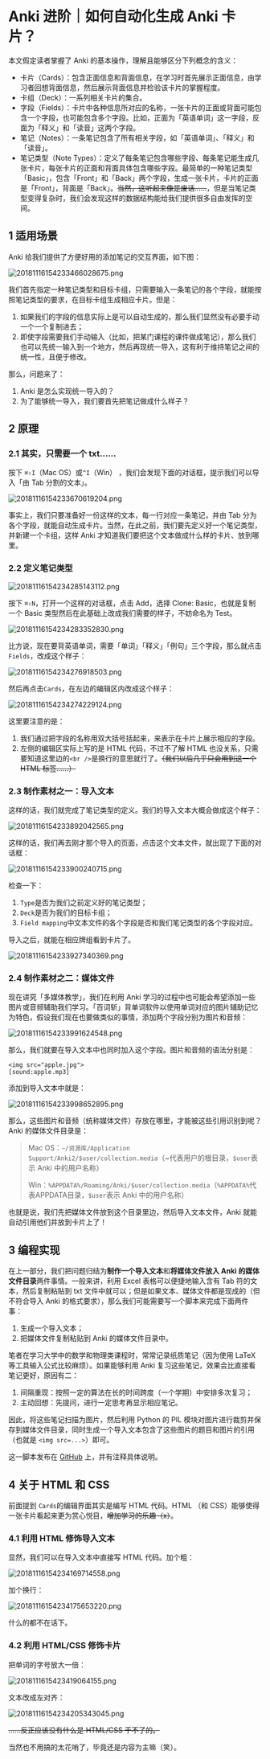 # Anki 进阶｜如何自动化生成 Anki 卡片？

本文假定读者掌握了 Anki 的基本操作，理解且能够区分下列概念的含义：

* 卡片（Cards）：包含正面信息和背面信息，在学习时首先展示正面信息，由学习者回想背面信息，然后展示背面信息并检验该卡片的掌握程度。
* 卡组（Deck）：一系列相关卡片的集合。
* 字段（Fields）：卡片中各种信息所对应的名称，一张卡片的正面或背面可能包含一个字段，也可能包含多个字段。比如，正面为「英语单词」这一字段，反面为「释义」和「读音」这两个字段。
* 笔记（Notes）：一条笔记包含了所有相关字段，如「英语单词」、「释义」和「读音」。
* 笔记类型（Note Types）：定义了每条笔记包含哪些字段、每条笔记能生成几张卡片，每张卡片的正面和背面具体包含哪些字段。最简单的一种笔记类型「Basic」，包含「Front」和「Back」两个字段，生成一张卡片，卡片的正面是「Front」，背面是「Back」。<del>当然，这听起来像是废话……</del>，但是当笔记类型变得复杂时，我们会发现这样的数据结构能给我们提供很多自由发挥的空间。

## 1 适用场景

Anki 给我们提供了方便好用的添加笔记的交互界面，如下图：

![20181116154233466028675.png](http://bearimg.nengbear.com/20181116154233466028675.png)

我们首先指定一种笔记类型和目标卡组，只需要输入一条笔记的各个字段，就能按照笔记类型的要求，在目标卡组生成相应卡片。但是：

1. 如果我们的字段的信息实际上是可以自动生成的，那么我们显然没有必要手动一个一个复制进去；
2. 即使字段需要我们手动输入（比如，把某门课程的课件做成笔记），那么我们也可以先统一输入到一个地方，然后再现统一导入，这有利于维持笔记之间的统一性，且便于修改。

那么，问题来了：

1. Anki 是怎么实现统一导入的？
2. 为了能够统一导入，我们要首先把笔记做成什么样子？

## 2 原理

### 2.1 其实，只需要一个 txt……

按下 `⌘⇧I`（Mac OS）或`^I`（Win） ，我们会发现下面的对话框，提示我们可以导入「由 Tab 分割的文本」。

![20181116154233670619204.png](http://bearimg.nengbear.com/20181116154233670619204.png)

事实上，我们只要准备好一份这样的文本，每一行对应一条笔记，并由 Tab 分为各个字段，就能自动生成卡片。当然，在此之前，我们要先定义好一个笔记类型，并新建一个卡组，这样 Anki 才知道我们要把这个文本做成什么样的卡片、放到哪里。

### 2.2 定义笔记类型

![20181116154234285143112.png](http://bearimg.nengbear.com/20181116154234285143112.png)

按下 `⌘⇧N`，打开一个这样的对话框，点击 Add，选择 Clone: Basic，也就是复制一个 Basic 类型然后在此基础上改成我们需要的样子，不妨命名为 Test。

![20181116154234283352830.png](http://bearimg.nengbear.com/20181116154234283352830.png)

比方说，现在要背英语单词，需要「单词」「释义」「例句」三个字段，那么就点击`Fields`，改成这个样子：

![20181116154234276918503.png](http://bearimg.nengbear.com/20181116154234276918503.png)

然后再点击`Cards`，在左边的编辑区内改成这个样子：

![20181116154234274229124.png](http://bearimg.nengbear.com/20181116154234274229124.png)

这里要注意的是：

1. 我们通过把字段的名称用双大括号括起来，来表示在卡片上展示相应的字段。
2. 左侧的编辑区实际上写的是 HTML 代码，不过不了解 HTML 也没关系，只需要知道这里边的`<br />`是换行的意思就行了。<del>（我们以后几乎只会用到这一个 HTML 标签……）</del>

### 2.3 制作素材之一：导入文本

这样的话，我们就完成了笔记类型的定义。我们的导入文本大概会做成这个样子：

![20181116154233892042565.png](http://bearimg.nengbear.com/20181116154233892042565.png)

这样的话，我们再去刚才那个导入的页面，点击这个文本文件，就出现了下面的对话框：

![20181116154233900240715.png](http://bearimg.nengbear.com/20181116154233900240715.png)

检查一下：

1. `Type`是否为我们之前定义好的笔记类型；
2. `Deck`是否为我们的目标卡组；
3. `Field mapping`中文本文件的各个字段是否和我们笔记类型的各个字段对应。

导入之后，就能在相应牌组看到卡片了。

![20181116154233927340369.png](http://bearimg.nengbear.com/20181116154233927340369.png)

### 2.4 制作素材之二：媒体文件

现在讲究「多媒体教学」，我们在利用 Anki 学习的过程中也可能会希望添加一些图片或音频辅助我们学习。「百词斩」背单词软件以使用单词对应的图片辅助记忆为特色，假设我们现在也要做类似的事情，添加两个字段分别为图片和音频：

![20181116154233991624548.png](http://bearimg.nengbear.com/20181116154233991624548.png)

那么，我们就要在导入文本中也同时加入这个字段。图片和音频的语法分别是：

```
<img src="apple.jpg">
[sound:apple.mp3]
```

添加到导入文本中就是：

![20181116154233998652895.png](http://bearimg.nengbear.com/20181116154233998652895.png)

那么，这些图片和音频（统称媒体文件）存放在哪里，才能被这些引用识别到呢？Anki 的媒体文件目录是：

> Mac OS：`~/资源库/Application Support/Anki2/$user/collection.media`（~代表用户的根目录，`$user`表示 Anki 中的用户名称）
>
> Win：`%APPDATA%/Roaming/Anki/$user/collection.media`（`%APPDATA%`代表APPDATA目录，`$user`表示 Anki 中的用户名称）

也就是说，我们先把媒体文件放到这个目录里边，然后导入文本文件，Anki 就能自动引用他们并放到卡片上了！

## 3 编程实现

在上一部分，我们把问题归结为**制作一个导入文本**和**将媒体文件放入 Anki 的媒体文件目录**两件事情。一般来讲，利用 Excel 表格可以便捷地输入含有 Tab 符的文本，然后复制粘贴到 txt 文件中就可以；但是如果文本、媒体文件都是现成的（但不符合导入 Anki 的格式要求），那么我们可能需要写一个脚本来完成下面两件事：

1. 生成一个导入文本；
2. 把媒体文件复制粘贴到 Anki 的媒体文件目录中。

笔者在学习大学中的数学和物理类课程时，常常记录纸质笔记（因为使用 LaTeX 等工具输入公式比较麻烦）。如果能够利用 Anki 复习这些笔记，效果会比直接看笔记更好，原因有二：

1. 间隔重现：按照一定的算法在长的时间跨度（一个学期）中安排多次复习；
2. 主动回想：先提问，进行一定思考再显示相应笔记。

因此，将这些笔记扫描为图片，然后利用 Python 的 PIL 模块对图片进行裁剪并保存到媒体文件目录，同时生成一个导入文本包含了这些图片的题目和图片的引用（也就是 `<img src=...>`）即可。

这一脚本发布在 [GitHub](https://github.com/tansongchen/Automation-with-Python/blob/master/%E4%BB%8E%E6%89%AB%E6%8F%8F%E7%AC%94%E8%AE%B0%E5%88%B0%20Anki%20%E5%8D%A1%E7%89%87/main.py) 上，并有注释具体说明。

## 4 关于 HTML 和 CSS

前面提到 `Cards`的编辑界面其实是编写 HTML 代码。HTML （和 CSS）能够使得一张卡片看起来更为赏心悦目，<del>增加学习的乐趣（x）</del>。

### 4.1 利用 HTML 修饰导入文本

显然，我们可以在导入文本中直接写 HTML 代码。加个粗：

![20181116154234169714558.png](http://bearimg.nengbear.com/20181116154234169714558.png)

加个换行：

![20181116154234175653220.png](http://bearimg.nengbear.com/20181116154234175653220.png)

什么的都不在话下。

### 4.2 利用 HTML/CSS 修饰卡片

把单词的字号放大一倍：

![2018111615423419064155.png](http://bearimg.nengbear.com/2018111615423419064155.png)

文本改成左对齐：

![20181116154234205343045.png](http://bearimg.nengbear.com/20181116154234205343045.png)

<del>……反正应该没有什么是 HTML/CSS 干不了的。</del>

当然也不用搞的太花哨了，毕竟还是内容为主嘛（笑）。